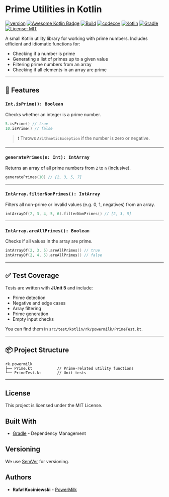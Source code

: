# Prime Utilities in Kotlin

[![version](https://img.shields.io/badge/version-1.0.10-yellow.svg)](https://semver.org)
[![Awesome Kotlin Badge](https://kotlin.link/awesome-kotlin.svg)](https://github.com/KotlinBy/awesome-kotlin)
[![Build](https://github.com/rkociniewski/prime-checker/actions/workflows/main.yml/badge.svg)](https://github.com/rkociniewski/prime-checker/actions/workflows/main.yml)
[![codecov](https://codecov.io/gh/rkociniewski/prime-checker/branch/main/graph/badge.svg)](https://codecov.io/gh/rkociniewski/prime-checker)
[![Kotlin](https://img.shields.io/badge/Kotlin-2.20-blueviolet?logo=kotlin)](https://kotlinlang.org/)
[![Gradle](https://img.shields.io/badge/Gradle-9.10-blue?logo=gradle)](https://gradle.org/)
[![License: MIT](https://img.shields.io/badge/License-MIT-greem.svg)](https://opensource.org/licenses/MIT)

A small Kotlin utility library for working with prime numbers. Includes efficient and idiomatic functions for:

- Checking if a number is prime
- Generating a list of primes up to a given value
- Filtering prime numbers from an array
- Checking if all elements in an array are prime

---

## 🔧 Features

### `Int.isPrime(): Boolean`

Checks whether an integer is a prime number.

```kotlin
5.isPrime() // true
10.isPrime() // false
````

> ❗ Throws `ArithmeticException` if the number is zero or negative.

---

### `generatePrimes(n: Int): IntArray`

Returns an array of all prime numbers from `2` to `n` (inclusive).

```kotlin
generatePrimes(10) // [2, 3, 5, 7]
```

---

### `IntArray.filterNonPrimes(): IntArray`

Filters all non-prime or invalid values (e.g. 0, 1, negatives) from an array.

```kotlin
intArrayOf(2, 3, 4, 5, 6).filterNonPrimes() // [2, 3, 5]
```

---

### `IntArray.areAllPrimes(): Boolean`

Checks if all values in the array are prime.

```kotlin
intArrayOf(2, 3, 5).areAllPrimes() // true
intArrayOf(2, 4, 5).areAllPrimes() // false
```

---

## ✅ Test Coverage

Tests are written with **JUnit 5** and include:

* Prime detection
* Negative and edge cases
* Array filtering
* Prime generation
* Empty input checks

You can find them in `src/test/kotlin/rk/powermilk/PrimeTest.kt`.

---

## 📦 Project Structure

```
rk.powermilk
├── Prime.kt           // Prime-related utility functions
└── PrimeTest.kt       // Unit tests
```

---

## License

This project is licensed under the MIT License.

## Built With

* [Gradle](https://gradle.org/) - Dependency Management

## Versioning

We use [SemVer](http://semver.org/) for versioning.

## Authors

* **Rafał Kociniewski** - [PowerMilk](https://github.com/rkociniewski)
